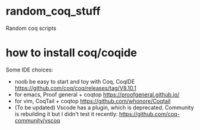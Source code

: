 # random_coq_stuff
Random coq scripts

# how to install coq/coqide

Some IDE choices:
- noob be easy to start and toy with Coq, CoqIDE
  https://github.com/coq/coq/releases/tag/V8.10.1
- for emacs, Proof general + coqtop
  https://proofgeneral.github.io/
- for vim, CoqTail + coqtop
  https://github.com/whonore/Coqtail
- (To be updated) Vscode has a plugin, which is deprecated.
  Community is rebuilding it but I didn't test it recently:
  https://github.com/coq-community/vscoq
